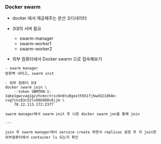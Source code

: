### Docker swarm

- docker 에서 제공해주는 분산 코디네이터

- 3대의 서버 필요
  - swarm-manager
  - swarm-worker1
  - swarm-worker2
- 외부 컴퓨터에서 Docker swarm 으로 접속해보기

```
- swarm manager
방화벽 내리고, swarm init

- 외부 컴퓨터 3대
docker swarm join \
    --token SWMTKN-1-1qke1gwcvaq1gzzhcmcctrsc6n6tu0gosth5k1fj6wd321d64e-cvg7cnz83c52ln88k880v6jjm \
    70.12.113.172:2377

swarm manager에서 swarm init 후 나온 docker swarm jon을 통해 join

---

join 후 swarm manager에서 service create 하면서 replicas 설정 후 각 join한 외부컴퓨터에서 container ls 되는지 확인
```



